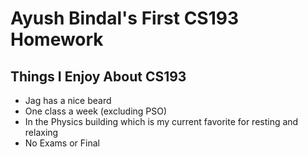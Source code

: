 # Ayush Bindal's First CS193 Homework

## Things I Enjoy About CS193
- Jag has a nice beard
- One class a week (excluding PSO)
- In the Physics building which is my current favorite for resting and relaxing
- No Exams or Final

